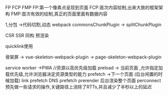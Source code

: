 
FP FCP FMP
FP:第一个像素点呈现到页面
FCP:首次内容绘制,出来大致的框架架构
FMP:首次有效的绘制,真正的页面里面有数据内容

1,分包  ->代码切割,动态
webpack
commonsChunkPlugin -> splitChunkPlugin

CSR SSR 同构 预渲染

quicklink使用

骨架屏 -> vue-skeleton-webpack-plugin
      -> page-skeleton-webpack-plugin

service worker ->PWA
//资源以高优先级加载
preload -> 当前页面 ,允许指定加载优先级,允许浏览器决定资源类型的能力
prefetch ->下一个页面 (后台闲置的时候加载)
 link prefetch <link rel="prefetch" href="./src/assets/logo.png">
 DNS prefetch <link rel="dns-prefetch" href="www.google.com">
 prerender 后台渲染整个页面
perconnect 预先做一些请求的操作,关键路径上消除了RTTs,并且减少了半秒以上的延迟